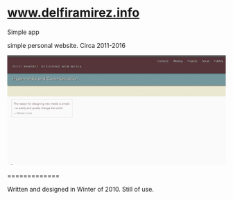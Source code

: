 # www.delfiramirez.info

Simple app

simple personal website. Circa 2011-2016

![alt tag](https://github.com/delfiramirez/www.delfiramirez.info/blob/master/screen.png)

=============

Written and designed in Winter of 2010. Still of use.

